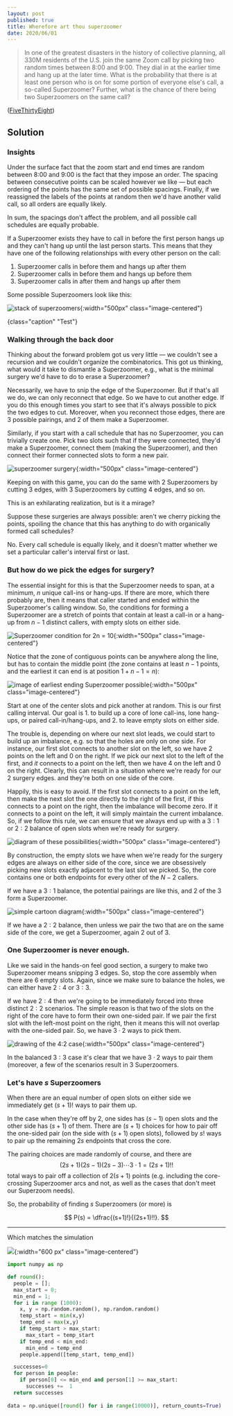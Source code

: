 ```yaml
---
layout: post
published: true
title: Wherefore art thou superzoomer
date: 2020/06/01
---
```


>In one of the greatest disasters in the history  of collective planning, all 330M residents of the U.S. join the same Zoom call by picking two random times between 8:00 and 9:00. They dial in at the earlier time and hang up at the later time. What is the probability that there is at least one person who is on for some portion of everyone else's call, a so-called Superzoomer? Further, what is the chance of there being two Superzoomers on the same call?

<!--more-->

([FiveThirtyEight](https://fivethirtyeight.com/features/can-you-join-the-worlds-biggest-zoom-call/))

## Solution

### Insights

Under the surface fact that the zoom start and end times are random between 8:00 and 9:00 is the fact that they impose an order. The spacing between consecutive points can be scaled however we like — but each ordering of the points has the same set of possible spacings. Finally, if we reassigned the labels of the points at random then we'd have another valid call, so all orders are equally likely. 

In sum, the spacings don't affect the problem, and all possible call schedules are equally probable.

If a Superzoomer exists they have to call in before the first person hangs up and they can't hang up until the last person starts. This means that they have one of the following relationships with every other person on the call:
1. Superzoomer calls in before them and hangs up after them
2. Superzoomer calls in before them and hangs up before them
3. Superzoomer calls in after them and hangs up after them

Some possible Superzoomers look like this:

![stack of superzoomers](/img/2020-05-29-superzoomers-stack.png "Hello"){:width="500px" class="image-centered"}

{class="caption" "Test"}



### Walking through the back door

Thinking about the forward problem got us very little — we couldn't see a recursion and we couldn't organize the combinatorics. This got us thinking, what would it take to dismantle a Superzoomer, e.g., what is the minimal surgery we'd have to do to erase a Superzoomer? 

Necessarily, we have to snip the edge of the Superzoomer. But if that's all we do, we can only reconnect that edge. So we have to cut another edge. If you do this enough times you start to see that it's always possible to pick the two edges to cut. Moreover, when you reconnect those edges, there are $3$ possible pairings, and $2$ of them make a Superzoomer.

Similarly, if you start with a call schedule that has no Superzoomer, you can trivially create one. Pick two slots such that if they were connected, they'd make a Superzoomer, connect them (making the Superzoomer), and then connect their former connected slots to form a new pair. 

![superzoomer surgery](/img/2020-05-29-surgery-column.png){:width="500px" class="image-centered"}

Keeping on with this game, you can do the same with $2$ Superzoomers by cutting $3$ edges, with $3$ Superzoomers by cutting $4$ edges, and so on.

This is an exhilarating realization, but is it a mirage? 

Suppose these surgeries are always possible: aren't we cherry picking the points, spoiling the chance that this has anything to do with organically formed call schedules? 

No. Every call schedule is equally likely, and it doesn't matter whether we set a particular caller's interval first or last. 

### But how do we pick the edges for surgery?

The essential insight for this is that the Superzoomer needs to span, at a minimum, $n$ unique call-ins or hang-ups. If there are more, which there probably are, then it means that caller started and ended within the Superzoomer's calling window. So, the conditions for forming a Superzoomer are a stretch of points that contain at least a call-in or a hang-up from $n-1$ distinct callers, with empty slots on either side. 

![Superzoomer condition for 2n = 10](/img/2020-05-29-N-core.jpg){:width="500px" class="image-centered"}

Notice that the zone of contiguous points can be anywhere along the line, but has to contain the middle point (the zone contains at least $n-1$ points, and the earliest it can end is at position $1 + n - 1 = n$):

![image of earliest ending Superzoomer possible](/img/2020-05-29-earliest-superzoomer.jpg){:width="500px" class="image-centered"}

Start at one of the center slots and pick another at random. This is our first calling interval. Our goal is 1. to build up a core of lone call-ins, lone hang-ups, or paired call-in/hang-ups, and 2. to leave empty slots on either side. 

The trouble is, depending on where our next slot leads, we could start to build up an imbalance, e.g. so that the holes are only on one side. For instance, our first slot connects to another slot on the left, so we have $2$ points on the left and $0$ on the right. If we pick our next slot to the left of the first, and _it_ connects to a point on the left, then we have $4$ on the left and $0$ on the right. Clearly, this can result in a situation where we're ready for our $2$ surgery edges. and they're both on one side of the core. 

Happily, this is easy to avoid. If the first slot connects to a point on the left, then make the next slot the one directly to the right of the first, if this connects to a point on the right, then the imbalance will become zero. If it connects to a point on the left, it will simply maintain the current imbalance. So, if we follow this rule, we can ensure that we always end up with a $3:1$ or $2:2$ balance of open slots when we're ready for surgery.

![diagram of these possibilities](/img/2020-05-29-core-construction.png){:width="500px" class="image-centered"}

By construction, the empty slots we have when we're ready for the surgery edges are always on either side of the core, since we are obsessively picking new slots exactly adjacent to the last slot we picked. So, the core contains one or both endpoints for every other of the $N - 2$ callers. 

If we have a $3:1$ balance, the potential pairings are like this, and $2$ of the $3$ form a Superzoomer. 

![simple cartoon diagram](/img/2020-05-29-pairing-1-3.jpg){:width="500px" class="image-centered"}

If we have a $2:2$ balance, then unless we pair the two that are on the same side of the core, we get a Superzoomer, again $2$ out of $3$.

### One Superzoomer is never enough.

Like we said in the hands-on feel good section, a surgery to make two Superzoomer means snipping $3$ edges. So, stop the core assembly when there are $6$ empty slots. Again, since we make sure to balance the holes, we can either have $2:4$ or $3:3$. 

If we have $2:4$ then we're going to be immediately forced into three distinct $2:2$ scenarios. The simple reason is that two of the slots on the right of the core have to form their own one-sided pair. If we pair the first slot with the left-most point on the right, then it means this will not overlap with the one-sided pair. So, we have $3\cdot 2$ ways to pick them. 

![drawing of the 4:2 case](/img/2020-05-29-pairing-2-4.png){:width="500px" class="image-centered"}

In the balanced $3:3$ case it's clear that we have $3\cdot 2$ ways to pair them (moreover, a few of the scenarios result in $3$ Superzoomers. 

### Let's have $s$ Superzoomers

When there are an equal number of open slots on either side we immediately get $(s+1)!$ ways to pair them up.

In the case when they're off by $2$, one sides has $(s-1)$ open slots and the other side has $(s+1)$ of them. There are $(s+1)$ choices for how to pair off the one-sided pair (on the side with $(s+1)$ open slots), followed by $s!$ ways to pair up the remaining $2s$ endpoints that cross the core. 

The pairing choices are made randomly of course, and there are 
$$(2s+1)(2s-1)(2s-3)\cdots 3\cdot 1 = (2s+1)!!$$ 
total ways to pair off a collection of $2(s+1)$ points (e.g. including the core-crossing Superzoomer arcs and not, as well as the cases that don't meet our Superzoom needs). 

So, the probability of finding $s$ Superzoomers (or more) is

$$
P(s) = \dfrac{(s+1)!}{(2s+1)!!}.
$$

---

Which matches the simulation

![](/img/2020-05-29-templot.png){:width="600 px" class="image-centered"}


```python
import numpy as np

def round():
  people = [];
  max_start = 0;
  min_end = 1;
  for i in range (1000):
    x, y = np.random.random(), np.random.random()
    temp_start = min(x,y)
    temp_end = max(x,y)
    if temp_start > max_start:
      max_start = temp_start
    if temp_end < min_end:
      min_end = temp_end
    people.append([temp_start, temp_end])

  successes=0
  for person in people:
    if person[0] <= min_end and person[1] >= max_start:
      successes +=  1
  return successes
  
data = np.unique([round() for i in range(10000)], return_counts=True) 
```

<br>
